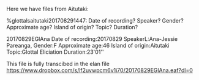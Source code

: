 Here we have files from Aitutaki:

%glottalsaitutaki201708291447: Date of recording? Speaker? Gender? Approximate age? Island of origin? Topic? Duration?

20170829EGlAna Date of recording:20170829 SpeakerL:Ana-Jessie Pareanga, Gender:F Approximate age:46 Island of origin:Aitutaki Topic:Glottal Eliciation Duration:23'01''

This file is fully transcibed in the elan file https://www.dropbox.com/s/lf2uvwpcm6v1i70/20170829EGlAna.eaf?dl=0

